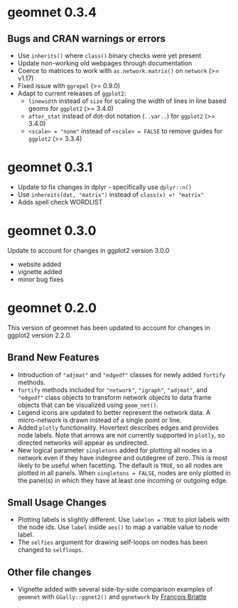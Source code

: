 # geomnet 0.3.4

## Bugs and CRAN warnings or errors

- Use `inherits()` where `class()` binary checks were yet present
- Update non-working old webpages through documentation
- Coerce to matrices to work with `as.network.matrix()` on `network` (>= v1.17)
- Fixed issue with `ggrepel` (>= 0.9.0)
- Adapt to current releases of `ggplot2`:
    + `linewidth` instead of `size` for scaling the width of lines in line based geoms for `ggplot2` (>= 3.4.0)
    + `after_stat` instead of dot-dot notation (`..var..`) for `ggplot2` (>= 3.4.0)
    + `<scale> = "none"` instead of `<scale> = FALSE` to remove guides for `ggplot2` (>= 3.3.4)

# geomnet 0.3.1

- Update to fix changes in dplyr - specifically use `dplyr::n()`
- Use `inhereits(dat, "matrix")` instead of `class(x) =! "matrix"`
- Adds spell check WORDLIST

# geomnet 0.3.0

Update to account for changes in ggplot2 version 3.0.0
- website added
- vignette added
- minor bug fixes

# geomnet 0.2.0

This version of geomnet has been updated to account for changes in ggplot2 version 2.2.0.

## Brand New Features

- Introduction of `"adjmat"` and `"edgedf"` classes for newly added `fortify` methods. 
- `fortify` methods included for `"network"`, `"igraph"`, `"adjmat"`, and `"edgedf"` class objects to transform network objects to data frame objects that can be visualized using `geom_net()`.
- Legend icons are updated to better represent the network data. A micro-network is drawn instead of a single point or line.
- Added `plotly` functionality. Hovertext describes edges and provides node labels. Note that arrows are not currently supported in `plotly`, so directed networks will appear as undirected.
- New logical parameter `singletons` added for plotting all nodes in a network even if they have indegree and outdegree of zero. This is most likely to be useful when facetting. The default is `TRUE`, so all nodes are plotted in all panels. When `singletons = FALSE`, nodes are only plotted in the panel(s) in which they have at least one incoming or outgoing edge.   

## Small Usage Changes

- Plotting labels is slightly different. Use `labelon = TRUE` to plot labels with the node ids. Use `label` inside `aes()` to map a variable value to node label.
- The `selfies` argument for drawing self-loops on nodes has been changed to `selfloops`.


## Other file changes

- Vignette added with several side-by-side comparison examples of `geomnet` with `GGally::ggnet2()` and `ggnetwork` by [François Briatte](https://github.com/briatte/)

